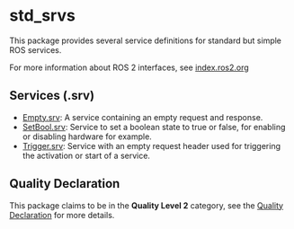 # std_srvs

This package provides several service definitions for standard but simple ROS services.

For more information about ROS 2 interfaces, see [index.ros2.org](https://index.ros.org/doc/ros2/Concepts/About-ROS-Interfaces/)

## Services (.srv)
* [Empty.srv](srv/Empty.srv): A service containing an empty request and response.
* [SetBool.srv](srv/SetBool.srv): Service to set a boolean state to true or false, for enabling or disabling hardware for example.
* [Trigger.srv](srv/Trigger.srv): Service with an empty request header used for triggering the activation or start of a service.


## Quality Declaration
This package claims to be in the **Quality Level 2** category, see the [Quality Declaration](QUALITY_DECLARATION.md) for more details.
